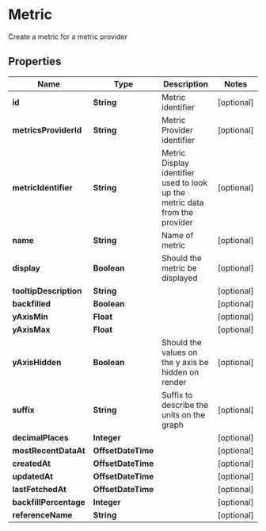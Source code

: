 

# Metric

Create a metric for a metric provider

## Properties

Name | Type | Description | Notes
------------ | ------------- | ------------- | -------------
**id** | **String** | Metric identifier |  [optional]
**metricsProviderId** | **String** | Metric Provider identifier |  [optional]
**metricIdentifier** | **String** | Metric Display identifier used to look up the metric data from the provider |  [optional]
**name** | **String** | Name of metric |  [optional]
**display** | **Boolean** | Should the metric be displayed |  [optional]
**tooltipDescription** | **String** |  |  [optional]
**backfilled** | **Boolean** |  |  [optional]
**yAxisMin** | **Float** |  |  [optional]
**yAxisMax** | **Float** |  |  [optional]
**yAxisHidden** | **Boolean** | Should the values on the y axis be hidden on render |  [optional]
**suffix** | **String** | Suffix to describe the units on the graph |  [optional]
**decimalPlaces** | **Integer** |  |  [optional]
**mostRecentDataAt** | **OffsetDateTime** |  |  [optional]
**createdAt** | **OffsetDateTime** |  |  [optional]
**updatedAt** | **OffsetDateTime** |  |  [optional]
**lastFetchedAt** | **OffsetDateTime** |  |  [optional]
**backfillPercentage** | **Integer** |  |  [optional]
**referenceName** | **String** |  |  [optional]



